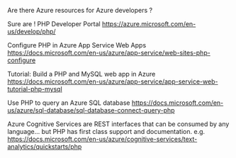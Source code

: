 Are there Azure resources for Azure developers ? 

Sure are ! 
PHP Developer Portal https://azure.microsoft.com/en-us/develop/php/

Configure PHP in Azure App Service Web Apps
https://docs.microsoft.com/en-us/azure/app-service/web-sites-php-configure

Tutorial: Build a PHP and MySQL web app in Azure
https://docs.microsoft.com/en-us/azure/app-service/app-service-web-tutorial-php-mysql


Use PHP to query an Azure SQL database
https://docs.microsoft.com/en-us/azure/sql-database/sql-database-connect-query-php

Azure Cognitive Services are REST interfaces that can be consumed by any language... but PHP has first class support and documentation. e.g. https://docs.microsoft.com/en-us/azure/cognitive-services/text-analytics/quickstarts/php
